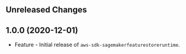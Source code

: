 Unreleased Changes
------------------

1.0.0 (2020-12-01)
------------------

* Feature - Initial release of `aws-sdk-sagemakerfeaturestoreruntime`.

